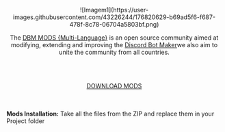 
 <p align="center">![Imagem1](https://user-images.githubusercontent.com/43226244/176820629-b69ad5f6-f687-478f-8c78-06704a5803bf.png)
 </p>

<p align="center">The <a href="https://discord.gg/HBc9u9tktd">DBM MODS {Multi-Language}</a> is an open source community aimed at modifying, extending and improving the <a href="https://store.steampowered.com/app/682130/Discord_Bot_Maker">Discord Bot Maker</a>we also aim to unite the community from all countries.</p>
<br><br>
<p align="center"><a href="https://github.com/DBM-Mods/English/archive/refs/heads/main.zip">DOWNLOAD MODS</a></p>
<br><br><b>Mods Installation:</b> Take all the files from the ZIP and replace them in your Project folder
